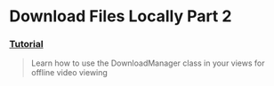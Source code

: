 # Download Files Locally Part 2
### [Tutorial](https://designcode.io/swiftui-advanced-handbook-download-files-locally-part-2)
> Learn how to use the DownloadManager class in your views for offline video viewing